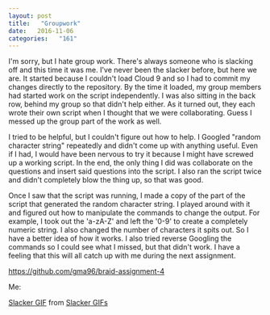 ```yaml
---
layout: post
title:   "Groupwork"
date:   2016-11-06
categories:   "161"
---
```


I'm sorry, but I hate group work.  There's always someone who is slacking off
and this time it was me.  I've never been the slacker before, but here we are.
It started because I couldn't load Cloud 9 and so I had to commit my changes 
directly to the repository.  By the time it loaded, my group members had started
work on the script independently.  I was also sitting in the back row, behind my
group so that didn't help either.  As it turned out, they each wrote their own 
script when I thought that we were collaborating.  Guess I messed up the group
part of the work as well.

I tried to be helpful, but I couldn't figure out how to help.  I Googled "random
character string" repeatedly and didn't come up with anything useful.  Even if I
had, I would have been nervous to try it because I might have screwed up a 
working script.  In the end, the only thing I did was collaborate on the 
questions and insert said questions into the script. I also ran the script twice
and didn't completely blow the thing up, so that was good.  

Once I saw that the script was running, I made a copy of the part of the script 
that generated the random character string.  I played around with it and figured 
out how to manipulate the commands to change the output.  For example, I took 
out the 'a-zA-Z' and left the '0-9' to create a completely numeric string.  I 
also changed the number of characters it spits out.  So I have a better idea of 
how it works.  I also tried reverse Googling the commands so I could see what I
missed, but that didn't work.  I have a feeling that this will all catch up with
me during the next assignment.

<https://github.com/gma96/braid-assignment-4>

Me:

<div class="tenor-gif-embed" data-postid="5012101" data-share-method="host" data-width="100%" data-aspect-ratio="1.875"><a href="https://www.tenor.co/view/slacker-gif-5012101">Slacker GIF</a> from <a href="https://www.tenor.co/search/slacker-gifs">Slacker GIFs</a></div><script type="text/javascript" async src="https://www.tenor.co/embed.js"></script>